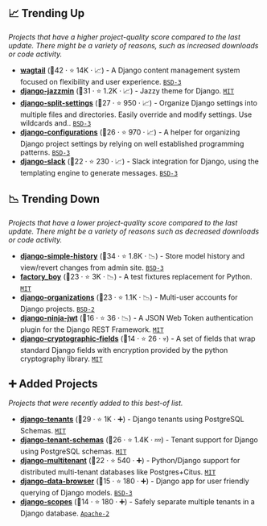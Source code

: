 ## 📈 Trending Up

_Projects that have a higher project-quality score compared to the last update. There might be a variety of reasons, such as increased downloads or code activity._

- <b><a href="https://github.com/wagtail/wagtail">wagtail</a></b> (🥇42 ·  ⭐ 14K · 📈) - A Django content management system focused on flexibility and user experience. <code><a href="http://bit.ly/3aKzpTv">BSD-3</a></code>
- <b><a href="https://github.com/farridav/django-jazzmin">django-jazzmin</a></b> (🥇31 ·  ⭐ 1.2K · 📈) - Jazzy theme for Django. <code><a href="http://bit.ly/34MBwT8">MIT</a></code>
- <b><a href="https://github.com/wemake-services/django-split-settings">django-split-settings</a></b> (🥉27 ·  ⭐ 950 · 📈) - Organize Django settings into multiple files and directories. Easily override and modify settings. Use wildcards and.. <code><a href="http://bit.ly/3aKzpTv">BSD-3</a></code>
- <b><a href="https://github.com/jazzband/django-configurations">django-configurations</a></b> (🥉26 ·  ⭐ 970 · 📈) - A helper for organizing Django project settings by relying on well established programming patterns. <code><a href="http://bit.ly/3aKzpTv">BSD-3</a></code>
- <b><a href="https://github.com/lamby/django-slack">django-slack</a></b> (🥇22 ·  ⭐ 230 · 📈) - Slack integration for Django, using the templating engine to generate messages. <code><a href="http://bit.ly/3aKzpTv">BSD-3</a></code>

## 📉 Trending Down

_Projects that have a lower project-quality score compared to the last update. There might be a variety of reasons such as decreased downloads or code activity._

- <b><a href="https://github.com/jazzband/django-simple-history">django-simple-history</a></b> (🥇34 ·  ⭐ 1.8K · 📉) - Store model history and view/revert changes from admin site. <code><a href="http://bit.ly/3aKzpTv">BSD-3</a></code>
- <b><a href="https://github.com/FactoryBoy/factory_boy">factory_boy</a></b> (🥉23 ·  ⭐ 3K · 📉) - A test fixtures replacement for Python. <code><a href="http://bit.ly/34MBwT8">MIT</a></code>
- <b><a href="https://github.com/bennylope/django-organizations">django-organizations</a></b> (🥉23 ·  ⭐ 1.1K · 📉) - Multi-user accounts for Django projects. <code><a href="http://bit.ly/3rqEWVr">BSD-2</a></code>
- <b><a href="https://github.com/eadwinCode/django-ninja-jwt">django-ninja-jwt</a></b> (🥈16 ·  ⭐ 36 · 📉) - A JSON Web Token authentication plugin for the Django REST Framework. <code><a href="http://bit.ly/34MBwT8">MIT</a></code>
- <b><a href="https://github.com/foundertherapy/django-cryptographic-fields">django-cryptographic-fields</a></b> (🥉14 ·  ⭐ 26 · 💀) - A set of fields that wrap standard Django fields with encryption provided by the python cryptography library. <code><a href="http://bit.ly/34MBwT8">MIT</a></code>

## ➕ Added Projects

_Projects that were recently added to this best-of list._

- <b><a href="https://github.com/django-tenants/django-tenants">django-tenants</a></b> (🥇29 ·  ⭐ 1K · ➕) - Django tenants using PostgreSQL Schemas. <code><a href="http://bit.ly/34MBwT8">MIT</a></code>
- <b><a href="https://github.com/bernardopires/django-tenant-schemas">django-tenant-schemas</a></b> (🥈26 ·  ⭐ 1.4K · 💤) - Tenant support for Django using PostgreSQL schemas. <code><a href="http://bit.ly/34MBwT8">MIT</a></code>
- <b><a href="https://github.com/citusdata/django-multitenant">django-multitenant</a></b> (🥉22 ·  ⭐ 540 · ➕) - Python/Django support for distributed multi-tenant databases like Postgres+Citus. <code><a href="http://bit.ly/34MBwT8">MIT</a></code>
- <b><a href="https://github.com/tolomea/django-data-browser">django-data-browser</a></b> (🥇15 ·  ⭐ 180 · ➕) - Django app for user friendly querying of Django models. <code><a href="http://bit.ly/3aKzpTv">BSD-3</a></code>
- <b><a href="https://github.com/raphaelm/django-scopes">django-scopes</a></b> (🥉14 ·  ⭐ 180 · ➕) - Safely separate multiple tenants in a Django database. <code><a href="http://bit.ly/3nYMfla">Apache-2</a></code>

